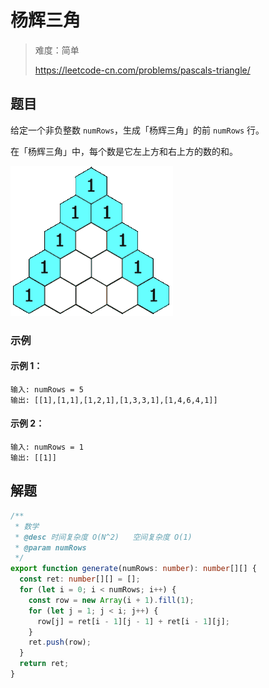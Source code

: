 # 杨辉三角

> 难度：简单
>
> https://leetcode-cn.com/problems/pascals-triangle/

## 题目

给定一个非负整数 `numRows`，生成「杨辉三角」的前 `numRows` 行。

在「杨辉三角」中，每个数是它左上方和右上方的数的和。

![pascals-triangle.gif](../../assets/images/pascals-triangle.gif)

### 示例

#### 示例 1：

```
输入: numRows = 5
输出: [[1],[1,1],[1,2,1],[1,3,3,1],[1,4,6,4,1]]
```

#### 示例 2：

```
输入: numRows = 1
输出: [[1]]
```

## 解题

```typescript
/**
 * 数学
 * @desc 时间复杂度 O(N^2)   空间复杂度 O(1)
 * @param numRows
 */
export function generate(numRows: number): number[][] {
  const ret: number[][] = [];
  for (let i = 0; i < numRows; i++) {
    const row = new Array(i + 1).fill(1);
    for (let j = 1; j < i; j++) {
      row[j] = ret[i - 1][j - 1] + ret[i - 1][j];
    }
    ret.push(row);
  }
  return ret;
}
```